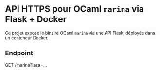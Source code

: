 # API HTTPS pour OCaml `marina` via Flask + Docker

Ce projet expose le binaire OCaml `marina` via une API Flask, déployée dans un conteneur Docker.

## Endpoint

GET /marina?laza=...